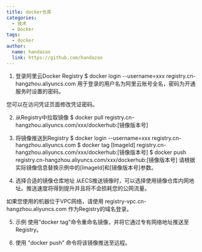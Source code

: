 ```yaml
---
title: docker仓库
categories:
  - 技术 
  - Docker
tags:
  - docker 
author:
  name: handazao
  link: https://github.com/handazao
---
```





1. 登录阿里云Docker Registry
   $ docker login --username=xxx registry.cn-hangzhou.aliyuncs.com
   用于登录的用户名为阿里云账号全名，密码为开通服务时设置的密码。

您可以在访问凭证页面修改凭证密码。

2. 从Registry中拉取镜像
   $ docker pull registry.cn-hangzhou.aliyuncs.com/xxx/dockerhub:[镜像版本号]
3. 将镜像推送到Registry
   $ docker login --username=xxx registry.cn-hangzhou.aliyuncs.com
   $ docker tag [ImageId] registry.cn-hangzhou.aliyuncs.com/xxx/dockerhub:[镜像版本号]
   $ docker push registry.cn-hangzhou.aliyuncs.com/xxx/dockerhub:[镜像版本号]
   请根据实际镜像信息替换示例中的[ImageId]和[镜像版本号]参数。

4. 选择合适的镜像仓库地址
   从ECS推送镜像时，可以选择使用镜像仓库内网地址。推送速度将得到提升并且将不会损耗您的公网流量。

如果您使用的机器位于VPC网络，请使用 registry-vpc.cn-hangzhou.aliyuncs.com 作为Registry的域名登录。

5. 示例
   使用"docker tag"命令重命名镜像，并将它通过专有网络地址推送至Registry。

6. 使用 "docker push" 命令将该镜像推送至远程。
